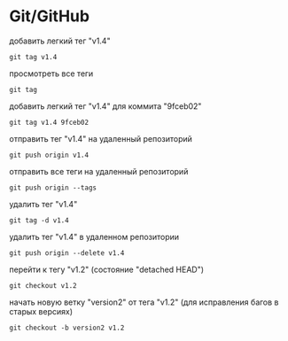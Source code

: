 # Git/GitHub

добавить легкий тег "v1.4"
```
git tag v1.4
```

просмотреть все теги
```
git tag
```

добавить легкий тег "v1.4" для коммита "9fceb02"
```
git tag v1.4 9fceb02
```

отправить тег "v1.4" на удаленный репозиторий
```
git push origin v1.4
```

отправить все теги на удаленный репозиторий
```
git push origin --tags
```

удалить тег "v1.4"
```
git tag -d v1.4
```

удалить тег "v1.4" в удаленном репозитории
```
git push origin --delete v1.4
```

перейти к тегу "v1.2" (состояние "detached HEAD")
```
git checkout v1.2
```

начать новую ветку "version2" oт тега "v1.2" (для исправления багов в старых версиях)
```
git checkout -b version2 v1.2
```
